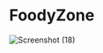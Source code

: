 # FoodyZone

![Screenshot (18)](https://github.com/Mahi88486/FoodyZone/assets/93151472/162783cd-c457-41da-830d-15372672c11d)
